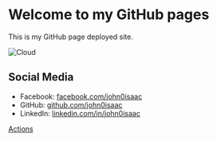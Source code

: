 # Welcome to my GitHub pages

This is my GitHub page deployed site.

![Cloud](https://github.com/john0isaac/github-workshop-pages/assets/64026625/115ca390-f408-471b-a78b-4ec508f79342)

## Social Media

- Facebook: [facebook.com/john0isaac](https://facebook.com/john0isaac)
- GitHub: [github.com/john0isaac](https://github.com/john0isaac)
- LinkedIn: [linkedin.com/in/john0isaac](https://linkedin.com/in/john0isaac)


[Actions](./.github/test.yml)
